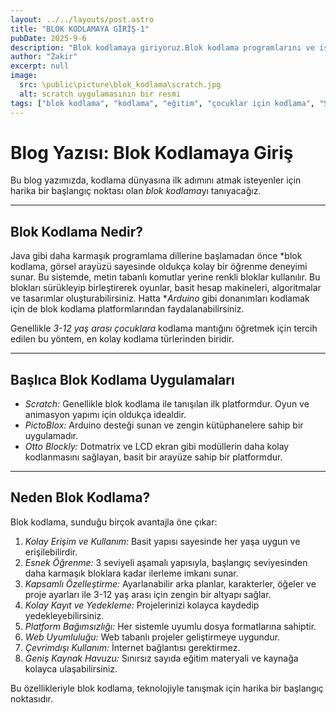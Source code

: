 ```yaml
---
layout: ../../layouts/post.astro
title: "BLOK KODLAMAYA GİRİŞ-1"
pubDate: 2025-9-6
description: "Blok kodlamaya giriyoruz.Blok kodlama programlarını ve işlevlerini inceliyoruz,ve neden blok kodlamanın tercih edildiğine göz atıyoruz..."
author: "Zakir"
excerpt: null
image:
  src: \public\picture\blok_kodlama\scratch.jpg
  alt: scratch uygulamasının bir resmi
tags: ["blok kodlama", "kodlama", "eğitim", "çocuklar için kodlama", "Scratch", "Arduino", "programlama", "teknoloji"]
---
```


# Blog Yazısı: Blok Kodlamaya Giriş

Bu blog yazımızda, kodlama dünyasına ilk adımını atmak isteyenler için harika bir başlangıç noktası olan *blok kodlama*yı tanıyacağız.

---

## Blok Kodlama Nedir?

Java gibi daha karmaşık programlama dillerine başlamadan önce *blok kodlama, görsel arayüzü sayesinde oldukça kolay bir öğrenme deneyimi sunar. Bu sistemde, metin tabanlı komutlar yerine renkli bloklar kullanılır. Bu blokları sürükleyip birleştirerek oyunlar, basit hesap makineleri, algoritmalar ve tasarımlar oluşturabilirsiniz. Hatta **Arduino* gibi donanımları kodlamak için de blok kodlama platformlarından faydalanabilirsiniz.

Genellikle *3-12 yaş arası çocuklara* kodlama mantığını öğretmek için tercih edilen bu yöntem, en kolay kodlama türlerinden biridir.

---

## Başlıca Blok Kodlama Uygulamaları

- *Scratch:* Genellikle blok kodlama ile tanışılan ilk platformdur. Oyun ve animasyon yapımı için oldukça idealdir.
- *PictoBlox:* Arduino desteği sunan ve zengin kütüphanelere sahip bir uygulamadır.
- *Otto Blockly:* Dotmatrix ve LCD ekran gibi modüllerin daha kolay kodlanmasını sağlayan, basit bir arayüze sahip bir platformdur.

---

## Neden Blok Kodlama?

Blok kodlama, sunduğu birçok avantajla öne çıkar:

1. *Kolay Erişim ve Kullanım:* Basit yapısı sayesinde her yaşa uygun ve erişilebilirdir.
2. *Esnek Öğrenme:* 3 seviyeli aşamalı yapısıyla, başlangıç seviyesinden daha karmaşık bloklara kadar ilerleme imkanı sunar.
3. *Kapsamlı Özelleştirme:* Ayarlanabilir arka planlar, karakterler, öğeler ve proje ayarları ile 3-12 yaş arası için zengin bir altyapı sağlar.
4. *Kolay Kayıt ve Yedekleme:* Projelerinizi kolayca kaydedip yedekleyebilirsiniz.
5. *Platform Bağımsızlığı:* Her sistemle uyumlu dosya formatlarına sahiptir.
6. *Web Uyumluluğu:* Web tabanlı projeler geliştirmeye uygundur.
7. *Çevrimdışı Kullanım:* İnternet bağlantısı gerektirmez.
8. *Geniş Kaynak Havuzu:* Sınırsız sayıda eğitim materyali ve kaynağa kolayca ulaşabilirsiniz.

Bu özellikleriyle blok kodlama, teknolojiyle tanışmak için harika bir başlangıç noktasıdır.